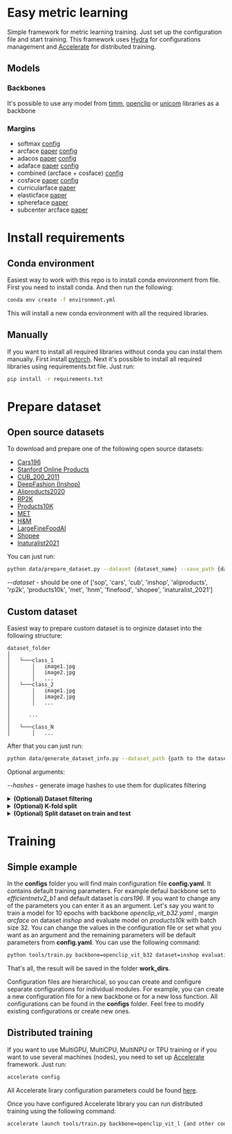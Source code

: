 # Easy metric learning 

Simple framework for metric learning training. Just set up the configuration file and start training. This framework uses [Hydra](https://hydra.cc/docs/intro/) for configurations management and [Accelerate](https://github.com/huggingface/accelerate) for distributed training.

## Models <a name="models"></a>

### Backbones <a name="backbones"></a>

It's possible to use any model from [timm](https://github.com/huggingface/pytorch-image-models), [openclip](https://github.com/mlfoundations/open_clip) or [unicom](https://github.com/deepglint/unicom) libraries as a backbone

### Margins <a name="margins"></a>
 - softmax [config](configs/margin/softmax.yaml)
 - arcface [paper](https://arxiv.org/abs/1801.07698) [config](configs/margin/arcface.yaml)
 - adacos [paper](https://arxiv.org/abs/1905.00292) [config](configs/margin/adacos.yaml)
 - adaface [paper](https://arxiv.org/abs/2204.00964) [config](configs/margin/adaface.yaml)
 - combined (arcface + cosface) [config](configs/margin/combined.yaml)
 - cosface [paper](https://arxiv.org/abs/1801.09414) [config](configs/margin/cosface.yaml)
 - curricularface [paper](https://arxiv.org/abs/2004.00288)
 - elasticface [paper](https://arxiv.org/abs/2109.09416)
 - sphereface [paper](https://arxiv.org/abs/1704.08063)
 - subcenter arcface [paper](https://www.ecva.net/papers/eccv_2020/papers_ECCV/papers/123560715.pdf)
 
# Install requirements

## Conda environment
Easiest way to work with this repo is to install conda environment from file. First you need to install conda. And then run the following:

```bash
conda env create -f environment.yml
```

This will install a new conda environment with all the required libraries.

## Manually

If you want to install all required libraries without conda you can instal them manually. First install [pytorch](https://pytorch.org/get-started/locally/). Next it's possible to install all required libraries using requirements.txt file. Just run:

```bash
pip install -r requirements.txt
```

# Prepare dataset

## Open source datasets

To download and prepare one of the following open source datasets:
- [Cars196](http://ftp.cs.stanford.edu/cs/cvgl/CARS196.zip)
- [Stanford Online Products](http://ftp.cs.stanford.edu/cs/cvgl/Stanford_Online_Products.zip)
- [CUB_200_2011](https://data.caltech.edu/records/65de6-vp158/files/CUB_200_2011.tgz)
- [DeepFashion (Inshop)](https://mmlab.ie.cuhk.edu.hk/projects/DeepFashion/InShopRetrieval.html)
- [Aliproducts2020](https://tianchi.aliyun.com/competition/entrance/231780/introduction)
- [RP2K](https://www.pinlandata.com/rp2k_dataset/)
- [Products10K](https://products-10k.github.io/)
- [MET](https://cmp.felk.cvut.cz/met/)
- [H&M](https://www.kaggle.com/competitions/h-and-m-personalized-fashion-recommendations)
- [LargeFineFoodAI](https://www.kaggle.com/competitions/largefinefoodai-iccv-recognition/overview/evaluation)
- [Shopee](https://www.kaggle.com/competitions/shopee-product-matching)
- [Inaturalist2021](https://github.com/visipedia/inat_comp/tree/master/2021)

You can just run:

```bash
python data/prepare_dataset.py --dataset {dataset_name} --save_path {dataset save path}
```

*--dataset* - should be one of ['sop', 'cars', 'cub', 'inshop', 'aliproducts', 'rp2k', 'products10k', 'met', 'hnm', 'finefood', 'shopee', 'inaturalist_2021']

## Custom dataset
Easiest way to prepare custom dataset is to orginize dataset into the following structure:

```
dataset_folder
│   
│   └───class_1
│       │   image1.jpg
│       │   image2.jpg
│       │   ...
│   └───class_2
│       |   image1.jpg
│       │   image2.jpg
│       │   ...
│
│      ...
│
│   └───class_N
│       │   ...
```

After that you can just run:

```bash
python data/generate_dataset_info.py --dataset_path {path to the dataset_folder}
```

Optional arguments:

*--hashes* - generate image hashes to use them for duplicates filtering

<details>
<summary><b>(Optional) Dataset filtering</b></summary>

If you want to remove duplicates from your dataset you need to generate **dataset_info.csv** file from previous step with *--hashes* argument, next run:

```bash 
python data/filter_dataset_info.py --dataset_info {path to the dataset_info.csv file} --dedup
```

The script will generate **dataset_info_filtered.csv** file which you can use in next steps.

Optional arguments:

*--min_size* - minimal image size. Removes too small images. If image size is less than *min_size* will remove it from filtered dataset_info file.

*--max_size* - maximal image size. Removes too large images. If image size is more than *max_size* will remove it from filtered dataset_info file.

*--threshold* - threshold for duplicates search indicating the maximum amount of hamming distance that can exist between the key image and a candidate image so that the candidate image can be considered as a duplicate of the key image. Should be an int between 0 and 64. Default value is 10.

</details>

<details>
<summary><b>(Optional) K-fold split</b></summary>
If you want to make stratified k-fold spit on custom dataset you can run:

```bash
python data/get_kfold_split.py --dataset_info {path to the dataset_info.csv file}
```

The script will generate **folds.csv** file with 'fold' column. It will also generate **folds_train_only.csv** and **folds_test_only.csv** to use dataset only for training or only for testing.

Optional arguments:

*--k* - number of folds (default: 5)

*--random_seed* - random seed for reproducibility

*--save_name* - save file name (default: folds)
</details>


<details>
<summary><b>(Optional) Split dataset on train and test</b></summary>

If you want to use part of the classes for testing and rest for training just run:

```bash
python data/get_kfold_split.py --dataset_info {path to the dataset_info.csv file} --split_type {name of split type}
```

There are several ways to split dataset on train and test:

1. based on min and max number of samples (**split_type** = minmax). Classes with number of samples in range **[min_n_samples, max_n_samples]** will be used for training and rest for testing
2. based on proportion and frequency (**split_type** = freq)

Optional script arguments:

*--min_n_samples* - min number of samples to select class for training (used when **split_type** == minmax, default: 3)

*--max_n_samples* - max number of samples to select class for training (used when **split_type** == minmax, default: 50)

*--test_ratio* - test classes ratio (used when **split_type** == freq, default: 0.1)

*--min_freq* - min number of samples in frequency bin to split bin, if less will add whole bin in training set (used when **split_type** == freq, default: 10)

*--random_seed* - random seed for reproducibility

</details>

# Training

## Simple example

In the **configs** folder you will find main configuration file **config.yaml**. It contains default training parameters. For example defaul backbone set to *efficientnetv2_b1* and default dataset is *cars196*. If you want to change any of the parameters you can enter it as an argument. Let's say you want to train a model for 10 epochs with backbone *openclip_vit_b32.yaml* , margin *arcface* on dataset *inshop* and evaluate model on *products10k* with batch size 32. You can change the values in the configuration file or set what you want as an argument and the remaining parameters will be default parameters from **config.yaml**. You can use the following command:

```bash
python tools/train.py backbone=openclip_vit_b32 dataset=inshop evaluation/data=products10k batch_size=32 epochs=10
```

That's all, the result will be saved in the folder **work_dirs**. 

Configuration files are hierarchical, so you can create and configure separate configurations for individual modules. For example, you can create a new configuration file for a new backbone or for a new loss function. All configurations can be found in the **configs** folder. Feel free to modify existing configurations or create new ones.


## Distributed training

If you want to use MultiGPU, MultiCPU, MultiNPU or TPU training or if you want to use several machines (nodes), you need to set up [Accelerate](https://github.com/huggingface/accelerate) framework. Just run:

```bash
accelerate config
```

All Accelerate lirary configuration parameters could be found [here](https://huggingface.co/docs/accelerate/index).

Once you have configured Accelerate library you can run distributed training using the following command:

```bash
accelerate launch tools/train.py backbone=openclip_vit_l {and other configuration parameters}
```



